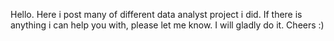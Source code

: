 Hello.
Here i post many of different data analyst project i did.
If there is anything i can help you with, please let me know. I will gladly do it.
Cheers :)
